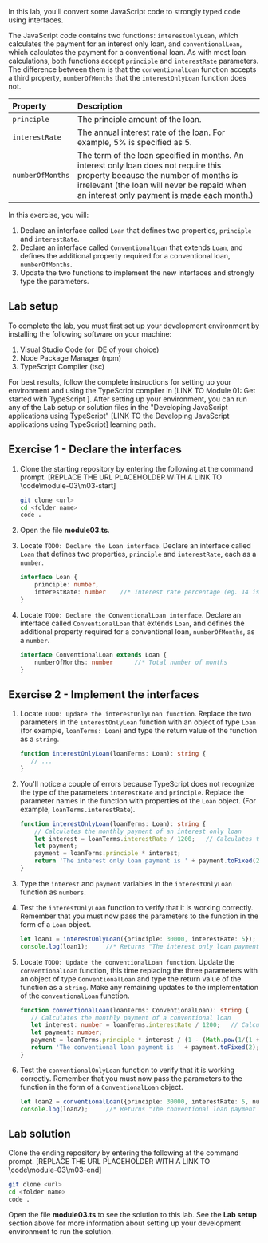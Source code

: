 
In this lab, you'll convert some JavaScript code to strongly typed code using interfaces.

The JavaScript code contains two functions: `interestOnlyLoan`, which calculates the payment for an interest only loan, and `conventionalLoan`, which calculates the payment for a conventional loan. As with most loan calculations, both functions accept `principle` and `interestRate` parameters. The difference between them is that the `conventionalLoan` function accepts a third property, `numberOfMonths` that the `interestOnlyLoan` function does not.

| Property| Description|
| :--- | :--- |
| `principle`| The principle amount of the loan.|
| `interestRate`| The annual interest rate of the loan. For example, 5% is specified as 5.|
| `numberOfMonths`| The term of the loan specified in months. An interest only loan does not require this property because the number of months is irrelevant (the loan will never be repaid when an interest only payment is made each month.)|

In this exercise, you will:

1. Declare an interface called `Loan` that defines two properties, `principle` and `interestRate`.
2. Declare an interface called `ConventionalLoan` that extends `Loan`, and defines the additional property required for a conventional loan, `numberOfMonths`.
3. Update the two functions to implement the new interfaces and strongly type the parameters.

## Lab setup

To complete the lab, you must first set up your development environment by installing the following software on your machine:

1. Visual Studio Code (or IDE of your choice)
2. Node Package Manager (npm)
3. TypeScript Compiler (tsc)

For best results, follow the complete instructions for setting up your environment and using the TypeScript compiler in [LINK TO Module 01: Get started with TypeScript ]. After setting up your environment, you can run any of the Lab setup or solution files in the "Developing JavaScript applications using TypeScript" [LINK TO the Developing JavaScript applications using TypeScript] learning path.

## Exercise 1 - Declare the interfaces

1. Clone the starting repository by entering the following at the command prompt. [REPLACE THE URL PLACEHOLDER WITH A LINK TO \code\module-03\m03-start] 

   ```bash
   git clone <url>
   cd <folder name>
   code .
   ```

1. Open the file **module03.ts**.
1. Locate `TODO: Declare the Loan interface`. Declare an interface called `Loan` that defines two properties, `principle` and `interestRate`, each as a `number`.

   ```typescript
   interface Loan {
       principle: number,
       interestRate: number    //* Interest rate percentage (eg. 14 is 14%)
   }
   ```
1. Locate `TODO: Declare the ConventionalLoan interface`. Declare an interface called `ConventionalLoan` that extends `Loan`, and defines the additional property required for a conventional loan, `numberOfMonths`, as a `number`.

   ```typescript
   interface ConventionalLoan extends Loan {
       numberOfMonths: number      //* Total number of months
   }
   ```

## Exercise 2 - Implement the interfaces

1. Locate `TODO: Update the interestOnlyLoan function`. Replace the two parameters in the `interestOnlyLoan` function with an object of type `Loan` (for example, `loanTerms: Loan`) and type the return value of the function as a `string`.

   ```typescript
   function interestOnlyLoan(loanTerms: Loan): string {
      // ...
   }
   ```

1. You'll notice a couple of errors because TypeScript does not recognize the type of the parameters `interestRate` and `principle`. Replace the parameter names in the function with properties of the `Loan` object. (For example, `loanTerms.interestRate`).

   ```typescript
   function interestOnlyLoan(loanTerms: Loan): string {
       // Calculates the monthly payment of an interest only loan
       let interest = loanTerms.interestRate / 1200;   // Calculates the Monthly Interest Rate of the loan
       let payment;
       payment = loanTerms.principle * interest;
       return 'The interest only loan payment is ' + payment.toFixed(2);
   }
   ```

1. Type the `interest` and `payment` variables in the `interestOnlyLoan` function as `numbers`.
1. Test the `interestOnlyLoan` function to verify that it is working correctly. Remember that you must now pass the parameters to the function in the form of a `Loan` object.

   ```typescript
   let loan1 = interestOnlyLoan({principle: 30000, interestRate: 5});
   console.log(loan1);     //* Returns "The interest only loan payment is 125.00" 
   ```

1. Locate `TODO: Update the conventionalLoan function`. Update the `conventionalLoan` function, this time replacing the three parameters with an object of type `ConventionalLoan` and type the return value of the function as a `string`. Make any remaining updates to the implementation of the `conventionalLoan` function.

   ```typescript
   function conventionalLoan(loanTerms: ConventionalLoan): string {
      // Calculates the monthly payment of a conventional loan
      let interest: number = loanTerms.interestRate / 1200;   // Calculates the Monthly Interest Rate of the loan
      let payment: number;
      payment = loanTerms.principle * interest / (1 - (Math.pow(1/(1 + interest), loanTerms.numberOfMonths)));
      return 'The conventional loan payment is ' + payment.toFixed(2);
   }
   ```
   
1. Test the `conventionalOnlyLoan` function to verify that it is working correctly. Remember that you must now pass the parameters to the function in the form of a `ConventionalLoan` object.

   ```typescript
   let loan2 = conventionalLoan({principle: 30000, interestRate: 5, numberOfMonths: 180});
   console.log(loan2);     //* Returns "The conventional loan payment is 237.24" 
   ```

## Lab solution

Clone the ending repository by entering the following at the command prompt. [REPLACE THE URL PLACEHOLDER WITH A LINK TO \code\module-03\m03-end] 

```bash
git clone <url>
cd <folder name>
code .
```

Open the file **module03.ts** to see the solution to this lab. See the **Lab setup** section above for more information about setting up your development environment to run the solution.
